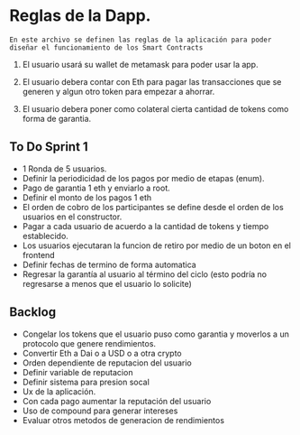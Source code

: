 # Reglas de la Dapp.

`` En este archivo se definen las reglas de la aplicación para poder diseñar el funcionamiento de los Smart Contracts ``

1. El usuario usará su wallet de metamask para poder usar la app.

2. El usuario debera contar con Eth para pagar las transacciones que se generen y algun otro token para empezar a ahorrar.

3. El usuario debera poner como colateral cierta cantidad de tokens como forma de garantia.

## To Do Sprint 1
* 1 Ronda de 5 usuarios.
* Definir la periodicidad de los pagos por medio de etapas (enum).
* Pago de garantia 1 eth y enviarlo a root. 
* Definir el monto de los pagos 1 eth
* El orden de cobro de los participantes se define desde el orden de los usuarios en el constructor.
* Pagar a cada usuario de acuerdo a la cantidad de tokens y tiempo establecido. 
* Los usuarios ejecutaran la funcion de retiro por medio de un boton en el frontend
* Definir fechas de termino de forma automatica
* Regresar la garantía al usuario al término del ciclo (esto podría no regresarse a menos que el usuario lo solicite)


## Backlog
* Congelar los tokens que el usuario puso como garantia y moverlos a un protocolo que genere rendimientos.
* Convertir Eth a Dai o a USD o a otra crypto
* Orden dependiente de reputacion del usuario
* Definir variable de reputacion
* Definir sistema para presion socal
* Ux de la aplicación.
* Con cada pago aumentar la reputación del usuario
* Uso de compound para generar intereses
* Evaluar otros metodos de generacion de rendimientos

